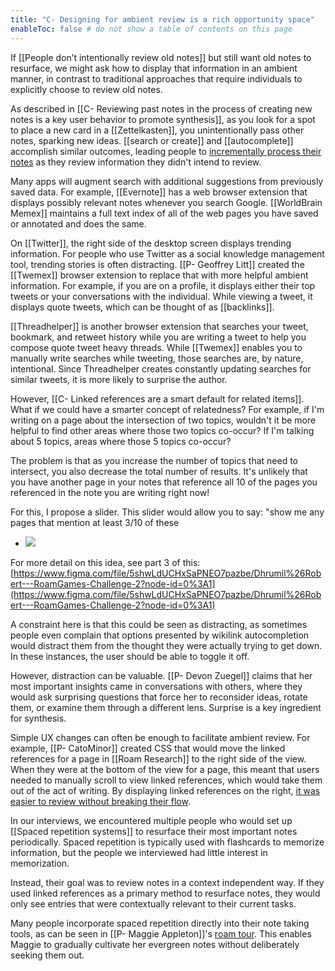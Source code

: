 ```yaml
---
title: "C- Designing for ambient review is a rich opportunity space"
enableToc: false # do not show a table of contents on this page
---
```

If [[People don’t intentionally review old notes]] but still want old notes to resurface, we might ask how to display that information in an ambient manner, in contrast to traditional approaches that require individuals to explicitly choose to review old notes.

As described in [[C- Reviewing past notes in the process of creating new notes is a key user behavior to promote synthesis]], as you look for a spot to place a new card in a [[Zettelkasten]], you unintentionally pass other notes, sparking new ideas. [[search or create]] and [[autocomplete]] accomplish similar outcomes, leading people to [incrementally process their notes](https://roamresearch.com/#/app/write-hypertext-notebook-graph-research/page/FgDkjHlEG) as they review information they didn't intend to review.

Many apps will augment search with additional suggestions from previously saved data. For example, [[Evernote]] has a web browser extension that displays possibly relevant notes whenever you search Google. [[WorldBrain Memex]] maintains a full text index of all of the web pages you have saved or annotated and does the same.

On [[Twitter]], the right side of the desktop screen displays trending information. For people who use Twitter as a social knowledge management tool, trending stories is often distracting. [[P- Geoffrey Litt]] created the [[Twemex]] browser extension to replace that with more helpful ambient information. For example, if you are on a profile, it displays either their top tweets or your conversations with the individual. While viewing a tweet, it displays quote tweets, which can be thought of as [[backlinks]].

[[Threadhelper]] is another browser extension that searches your tweet, bookmark, and retweet history while you are writing a tweet to help you compose quote tweet heavy threads. While [[Twemex]] enables you to manually write searches while tweeting, those searches are, by nature, intentional. Since Threadhelper creates constantly updating searches for similar tweets, it is more likely to surprise the author.

However, [[C- Linked references are a smart default for related items]]. What if we could have a smarter concept of relatedness? For example, if I'm writing on a page about the intersection of two topics, wouldn't it be more helpful to find other areas where those two topics co-occur? If I'm talking about 5 topics, areas where those 5 topics co-occur?

The problem is that as you increase the number of topics that need to intersect, you also decrease the total number of results. It's unlikely that you have another page in your notes that reference all 10 of the pages you referenced in the note you are writing right now!

For this, I propose a slider. This slider would allow you to say: "show me any pages that mention at least 3/10 of these

-   ![](https://firebasestorage.googleapis.com/v0/b/firescript-577a2.appspot.com/o/imgs%2Fapp%2Fwrite-hypertext-notebook-graph-research%2FbltwPhVuwk.png?alt=media&token=1e4fbbb3-9659-4fe5-a39e-99c65a967a36)

For more detail on this idea, see part 3 of this: [https://www.figma.com/file/5shwLdUCHxSaPNEO7pazbe/Dhrumil%26Robert---RoamGames-Challenge-2?node-id=0%3A1](https://www.figma.com/file/5shwLdUCHxSaPNEO7pazbe/Dhrumil%26Robert---RoamGames-Challenge-2?node-id=0%3A1)

A constraint here is that this could be seen as distracting, as sometimes people even complain that options presented by wikilink autocompletion would distract them from the thought they were actually trying to get down. In these instances, the user should be able to toggle it off.

However, distraction can be valuable. [[P- Devon Zuegel]] claims that her most important insights came in conversations with others, where they would ask surprising questions that force her to reconsider ideas, rotate them, or examine them through a different lens. Surprise is a key ingredient for synthesis.

Simple UX changes can often be enough to facilitate ambient review. For example, [[P- CatoMinor]] created CSS that would move the linked references for a page in [[Roam Research]] to the right side of the view. When they were at the bottom of the view for a page, this meant that users needed to manually scroll to view linked references, which would take them out of the act of writing. By displaying linked references on the right, [it was easier to review without breaking their flow](https://twitter.com/CatoMinor3/status/1496467417098248192?s=20&t=TaH4nzPwDSSr5t3DW5x9uQ).

In our interviews, we encountered multiple people who would set up [[Spaced repetition systems]] to resurface their most important notes periodically. Spaced repetition is typically used with flashcards to memorize information, but the people we interviewed had little interest in memorization.

Instead, their goal was to review notes in a context independent way. If they used linked references as a primary method to resurface notes, they would only see entries that were contextually relevant to their current tasks.

Many people incorporate spaced repetition directly into their note taking tools, as can be seen in [[P- Maggie Appleton]]'s [roam tour](https://youtu.be/RXXXHN516qc?t=1601). This enables Maggie to gradually cultivate her evergreen notes without deliberately seeking them out.
